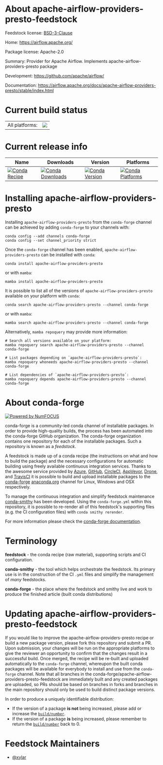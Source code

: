 About apache-airflow-providers-presto-feedstock
===============================================

Feedstock license: [BSD-3-Clause](https://github.com/conda-forge/apache-airflow-providers-presto-feedstock/blob/main/LICENSE.txt)

Home: https://airflow.apache.org/

Package license: Apache-2.0

Summary: Provider for Apache Airflow. Implements apache-airflow-providers-presto package

Development: https://github.com/apache/airflow/

Documentation: https://airflow.apache.org/docs/apache-airflow-providers-presto/stable/index.html

Current build status
====================


<table><tr><td>All platforms:</td>
    <td>
      <a href="https://dev.azure.com/conda-forge/feedstock-builds/_build/latest?definitionId=12052&branchName=main">
        <img src="https://dev.azure.com/conda-forge/feedstock-builds/_apis/build/status/apache-airflow-providers-presto-feedstock?branchName=main">
      </a>
    </td>
  </tr>
</table>

Current release info
====================

| Name | Downloads | Version | Platforms |
| --- | --- | --- | --- |
| [![Conda Recipe](https://img.shields.io/badge/recipe-apache--airflow--providers--presto-green.svg)](https://anaconda.org/conda-forge/apache-airflow-providers-presto) | [![Conda Downloads](https://img.shields.io/conda/dn/conda-forge/apache-airflow-providers-presto.svg)](https://anaconda.org/conda-forge/apache-airflow-providers-presto) | [![Conda Version](https://img.shields.io/conda/vn/conda-forge/apache-airflow-providers-presto.svg)](https://anaconda.org/conda-forge/apache-airflow-providers-presto) | [![Conda Platforms](https://img.shields.io/conda/pn/conda-forge/apache-airflow-providers-presto.svg)](https://anaconda.org/conda-forge/apache-airflow-providers-presto) |

Installing apache-airflow-providers-presto
==========================================

Installing `apache-airflow-providers-presto` from the `conda-forge` channel can be achieved by adding `conda-forge` to your channels with:

```
conda config --add channels conda-forge
conda config --set channel_priority strict
```

Once the `conda-forge` channel has been enabled, `apache-airflow-providers-presto` can be installed with `conda`:

```
conda install apache-airflow-providers-presto
```

or with `mamba`:

```
mamba install apache-airflow-providers-presto
```

It is possible to list all of the versions of `apache-airflow-providers-presto` available on your platform with `conda`:

```
conda search apache-airflow-providers-presto --channel conda-forge
```

or with `mamba`:

```
mamba search apache-airflow-providers-presto --channel conda-forge
```

Alternatively, `mamba repoquery` may provide more information:

```
# Search all versions available on your platform:
mamba repoquery search apache-airflow-providers-presto --channel conda-forge

# List packages depending on `apache-airflow-providers-presto`:
mamba repoquery whoneeds apache-airflow-providers-presto --channel conda-forge

# List dependencies of `apache-airflow-providers-presto`:
mamba repoquery depends apache-airflow-providers-presto --channel conda-forge
```


About conda-forge
=================

[![Powered by
NumFOCUS](https://img.shields.io/badge/powered%20by-NumFOCUS-orange.svg?style=flat&colorA=E1523D&colorB=007D8A)](https://numfocus.org)

conda-forge is a community-led conda channel of installable packages.
In order to provide high-quality builds, the process has been automated into the
conda-forge GitHub organization. The conda-forge organization contains one repository
for each of the installable packages. Such a repository is known as a *feedstock*.

A feedstock is made up of a conda recipe (the instructions on what and how to build
the package) and the necessary configurations for automatic building using freely
available continuous integration services. Thanks to the awesome service provided by
[Azure](https://azure.microsoft.com/en-us/services/devops/), [GitHub](https://github.com/),
[CircleCI](https://circleci.com/), [AppVeyor](https://www.appveyor.com/),
[Drone](https://cloud.drone.io/welcome), and [TravisCI](https://travis-ci.com/)
it is possible to build and upload installable packages to the
[conda-forge](https://anaconda.org/conda-forge) [anaconda.org](https://anaconda.org/)
channel for Linux, Windows and OSX respectively.

To manage the continuous integration and simplify feedstock maintenance
[conda-smithy](https://github.com/conda-forge/conda-smithy) has been developed.
Using the ``conda-forge.yml`` within this repository, it is possible to re-render all of
this feedstock's supporting files (e.g. the CI configuration files) with ``conda smithy rerender``.

For more information please check the [conda-forge documentation](https://conda-forge.org/docs/).

Terminology
===========

**feedstock** - the conda recipe (raw material), supporting scripts and CI configuration.

**conda-smithy** - the tool which helps orchestrate the feedstock.
                   Its primary use is in the construction of the CI ``.yml`` files
                   and simplify the management of *many* feedstocks.

**conda-forge** - the place where the feedstock and smithy live and work to
                  produce the finished article (built conda distributions)


Updating apache-airflow-providers-presto-feedstock
==================================================

If you would like to improve the apache-airflow-providers-presto recipe or build a new
package version, please fork this repository and submit a PR. Upon submission,
your changes will be run on the appropriate platforms to give the reviewer an
opportunity to confirm that the changes result in a successful build. Once
merged, the recipe will be re-built and uploaded automatically to the
`conda-forge` channel, whereupon the built conda packages will be available for
everybody to install and use from the `conda-forge` channel.
Note that all branches in the conda-forge/apache-airflow-providers-presto-feedstock are
immediately built and any created packages are uploaded, so PRs should be based
on branches in forks and branches in the main repository should only be used to
build distinct package versions.

In order to produce a uniquely identifiable distribution:
 * If the version of a package **is not** being increased, please add or increase
   the [``build/number``](https://docs.conda.io/projects/conda-build/en/latest/resources/define-metadata.html#build-number-and-string).
 * If the version of a package **is** being increased, please remember to return
   the [``build/number``](https://docs.conda.io/projects/conda-build/en/latest/resources/define-metadata.html#build-number-and-string)
   back to 0.

Feedstock Maintainers
=====================

* [@xylar](https://github.com/xylar/)

